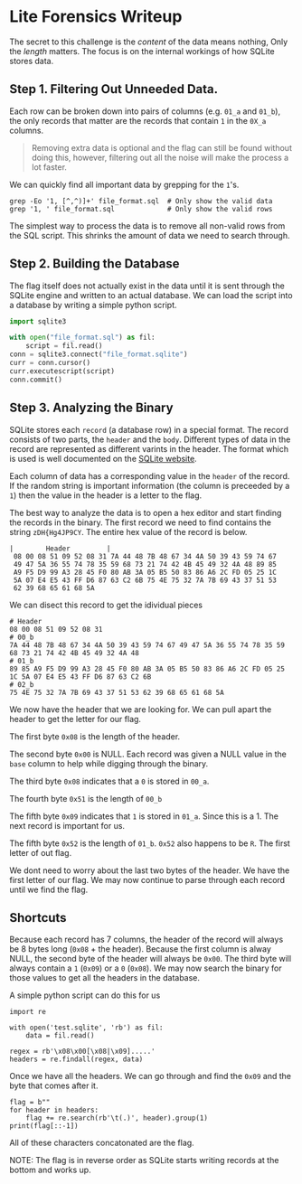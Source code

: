 # Lite Forensics Writeup
The secret to this challenge is the _content_ of the data means nothing, Only the _length_ matters. The focus is on the internal workings of how SQLite stores data.

## Step 1. Filtering Out Unneeded Data.
Each row can be broken down into pairs of columns (e.g. `01_a` and `01_b`), the only records that matter are the records that contain `1` in the `0X_a` columns.

> Removing extra data is optional and the flag can still be found without doing this, however, filtering out all the noise will make the process a lot faster.

We can quickly find all important data by grepping for the `1`'s.
```
grep -Eo '1, [^,^)]+' file_format.sql  # Only show the valid data
grep '1, ' file_format.sql             # Only show the valid rows
```

The simplest way to process the data is to remove all non-valid rows from the SQL script. This shrinks the amount of data we need to search through. 

## Step 2. Building the Database
The flag itself does not actually exist in the data until it is sent through the SQLite engine and written to an actual database. We can load the script into a database by writing a simple python script.

```python
import sqlite3

with open("file_format.sql") as fil:
    script = fil.read()
conn = sqlite3.connect("file_format.sqlite")
curr = conn.cursor()
curr.executescript(script)
conn.commit()
```

## Step 3. Analyzing the Binary
SQLite stores each `record` (a database row) in a special format. The record consists of two parts, the `header` and the `body`. Different types of data in the record are represented as different varints in the header. The format which is used is well documented on the [SQLite website](https://www.sqlite.org/fileformat.html#record_format).

Each column of data has a corresponding value in the `header` of the record. If the random string is important information (the column is preceeded by a `1`) then the value in the header is a letter to the flag.

The best way to analyze the data is to open a hex editor and start finding the records in the binary. The first record we need to find  contains the string `zDH{Hg4JP9CY`. The entire hex value of the record is below.

```
|        Header         |
 08 00 08 51 09 52 08 31 7A 44 48 7B 48 67 34 4A 50 39 43 59 74 67 
 49 47 5A 36 55 74 78 35 59 68 73 21 74 42 4B 45 49 32 4A 48 89 85 
 A9 F5 D9 99 A3 28 45 F0 80 AB 3A 05 B5 50 83 86 A6 2C FD 05 25 1C 
 5A 07 E4 E5 43 FF D6 87 63 C2 6B 75 4E 75 32 7A 7B 69 43 37 51 53 
 62 39 68 65 61 68 5A                                              
```

We can disect this record to get the idividual pieces
```
# Header
08 00 08 51 09 52 08 31 
# 00_b
7A 44 48 7B 48 67 34 4A 50 39 43 59 74 67 49 47 5A 36 55 74 78 35 59 68 73 21 74 42 4B 45 49 32 4A 48
# 01_b
89 85 A9 F5 D9 99 A3 28 45 F0 80 AB 3A 05 B5 50 83 86 A6 2C FD 05 25 1C 5A 07 E4 E5 43 FF D6 87 63 C2 6B
# 02_b
75 4E 75 32 7A 7B 69 43 37 51 53 62 39 68 65 61 68 5A                                              
```

We now have the header that we are looking for. We can pull apart the header to get the letter for our flag.

The first byte `0x08` is the length of the header.

The second byte `0x00` is NULL. Each record was given a NULL value in the `base` column to help while digging through the binary.

The third byte `0x08` indicates that a `0` is stored in `00_a`.

The fourth byte `0x51` is the length of `00_b`

The fifth byte `0x09` indicates that `1` is stored in `01_a`. Since this is a 1. The next record is important for us.

The fifth byte `0x52` is the length of `01_b`. `0x52` also happens to be `R`. The first letter of out flag.

We dont need to worry about the last two bytes of the header. We have the first letter of our flag. We may now continue to parse through each record until we find the flag.

## Shortcuts
Because each record has 7 columns, the header of the record will always be 8 bytes long (`0x08` + the header). Because the first column is alway NULL, the second byte of the header will always be `0x00`. The third byte will always contain a `1` (`0x09`) or a `0` (`0x08`). We may now search the binary for those values to get all the headers in the database.

A simple python script can do this for us
```
import re

with open('test.sqlite', 'rb') as fil:
    data = fil.read()

regex = rb'\x08\x00[\x08|\x09].....'
headers = re.findall(regex, data)
```

Once we have all the headers. We can go through and find the `0x09` and the byte that comes after it.
```
flag = b""
for header in headers:
    flag += re.search(rb'\t(.)', header).group(1)
print(flag[::-1])
```

All of these characters concatonated are the flag.

NOTE: The flag is in reverse order as SQLite starts writing records at the bottom and works up.